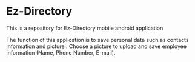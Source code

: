 # Ez-Directory
This is a repository for Ez-Directory mobile android application.

The function of this application is to save personal data such as contacts information and picture . Choose a picture to upload and save employee information (Name, Phone Number, E-mail).
